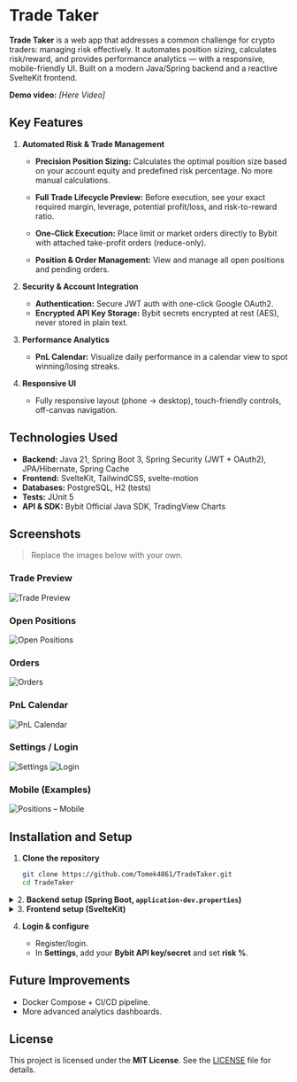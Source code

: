 # Trade Taker

**Trade Taker** is a web app that addresses a common challenge for crypto traders: managing risk effectively.
It automates position sizing, calculates risk/reward, and provides performance
analytics  — with a responsive, mobile-friendly UI. Built on a modern Java/Spring backend and a reactive SvelteKit frontend.

**Demo video:** *[Here Video]*

## Key Features

1. **Automated Risk & Trade Management**
    * **Precision Position Sizing:** Calculates the optimal position size based on your account equity and predefined
      risk percentage. No more manual calculations.

    * **Full Trade Lifecycle Preview:** Before execution, see your exact required margin, leverage, potential
      profit/loss, and risk-to-reward ratio.

    * **One-Click Execution:** Place limit or market orders directly to Bybit with attached take-profit
      orders (reduce-only).

    * **Position & Order Management:** View and manage all open positions and pending orders.


2. **Security & Account Integration**
    * **Authentication:** Secure JWT auth with one-click Google OAuth2.
    * **Encrypted API Key Storage:** Bybit secrets encrypted at rest (AES), never stored in plain text.

3. **Performance Analytics**
    * **PnL Calendar:** Visualize daily performance in a calendar view to spot winning/losing streaks.

4. **Responsive UI**
    - Fully responsive layout (phone → desktop), touch-friendly controls, off-canvas navigation.


## Technologies Used

- **Backend:** Java 21, Spring Boot 3, Spring Security (JWT + OAuth2), JPA/Hibernate, Spring Cache
- **Frontend:** SvelteKit, TailwindCSS, svelte-motion
- **Databases:** PostgreSQL, H2 (tests)
- **Tests:** JUnit 5
- **API & SDK:** Bybit Official Java SDK, TradingView Charts

## Screenshots

> Replace the images below with your own.

### Trade Preview

![Trade Preview](docs/screenshots/preview.png)

### Open Positions

![Open Positions](docs/screenshots/positions.png)

### Orders

![Orders](docs/screenshots/orders.png)

### PnL Calendar

![PnL Calendar](docs/screenshots/calendar.png)

### Settings / Login

![Settings](docs/screenshots/settings.png)
![Login](docs/screenshots/login.png)

### Mobile (Examples)
![Positions – Mobile](docs/screenshots/mobile-positions.png)


## Installation and Setup

1. **Clone the repository**

   ```bash
   git clone https://github.com/Tomek4861/TradeTaker.git
   cd TradeTaker
   ```

<details>
<summary>2. <b>Backend setup (Spring Boot, <code>application-dev.properties</code>)</b></summary>

Create <code>backend/src/main/resources/application-dev.properties</code> with your local dev config.

```properties
# --- Database ---
spring.datasource.url=jdbc:postgresql://localhost:5432/your_database_name_goes_here
spring.datasource.username=postgres
spring.datasource.password=your_password
# --- JWT ---
# 32-byte key in hex or Base64 your own
security.jwt.secret-key=<your-dev-jwt-secret>
security.jwt.expiration-time=7200000
# --- Logging (Feel free to disable this logging) ---
logging.level.root=INFO
logging.level.org.springframework=DEBUG
logging.level.org.springframework.security=TRACE
logging.level.org.hibernate.SQL=DEBUG
logging.level.org.hibernate.type.descriptor.sql=TRACE
# --- Google OAuth2 (dev) ---
spring.security.oauth2.client.registration.google.client-id=<your-google-client-id>
spring.security.oauth2.client.registration.google.client-secret=<your-google-client-secret>
spring.security.oauth2.client.registration.google.scope=openid,email,profile
# --- AES key for encrypting Bybit secret keys in DB ---
app.encryption.secret-key=<16or24or32-byte-key>
```

Run the backend with the <b>dev</b> profile:

```bash
cd backend
mvn clean spring-boot:run -Dspring-boot.run.profiles=dev
```

The API will be available at <code>http://localhost:8080</code>.

</details>

<details>
<summary>3. <b>Frontend setup (SvelteKit)</b></summary>

Run:

```bash
cd ../frontend
npm install   # or pnpm install
npm run dev
```

Open `http://localhost:5173`

</details>

4. **Login & configure**

    * Register/login.
    * In **Settings**, add your **Bybit API key/secret** and set **risk %**.

## Future Improvements

* Docker Compose + CI/CD pipeline.
* More advanced analytics dashboards.

## License

This project is licensed under the **MIT License**. See the [LICENSE](./LICENSE) file for details.

